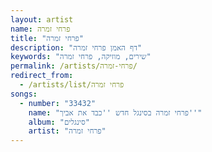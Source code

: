 ```yaml
---
layout: artist
name: פרחי זמרה
title: "פרחי זמרה"
description: "דף האמן פרחי זמרה"
keywords: "שירים, מוזיקה, פרחי זמרה"
permalink: /artists/פרחי-זמרה/
redirect_from:
  - /artists/list/פרחי זמרה
songs:
  - number: "33432"
    name: "פרחי זמרה בסינגל חדש ''כבד את אביך''"
    album: "סינגלים"
    artist: "פרחי זמרה"
---
```

